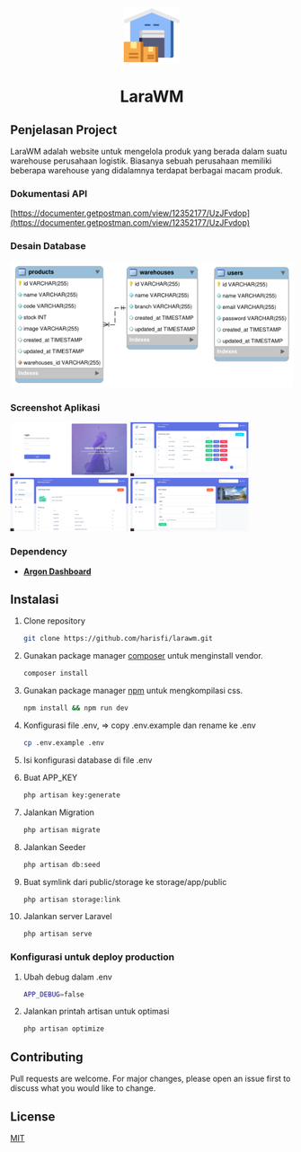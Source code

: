<p align="center"><img src="./public/img/warehouse.png" width="100"></p>

<h1 align="center">LaraWM</h1>

## Penjelasan Project

LaraWM adalah website untuk mengelola produk yang berada dalam suatu warehouse perusahaan logistik. Biasanya sebuah perusahaan memiliki beberapa warehouse yang didalamnya terdapat berbagai macam produk.

### Dokumentasi API
[https://documenter.getpostman.com/view/12352177/UzJFvdop](https://documenter.getpostman.com/view/12352177/UzJFvdop)

### Desain Database

![img](./public/img/erd.png)

### Screenshot Aplikasi

<img src="./public/img/ss/0.png" width="210">
<img src="./public/img/ss/1.png" width="210">
<img src="./public/img/ss/2.png" width="210">
<img src="./public/img/ss/3.png" width="210">

### Dependency

- **[Argon Dashboard](https://www.creative-tim.com/product/argon-dashboard)**

## Instalasi

1. Clone repository
    ```bash
    git clone https://github.com/harisfi/larawm.git
    ```

2. Gunakan package manager [composer](https://getcomposer.org/download/) untuk menginstall vendor.
    ```bash
    composer install
    ```

3. Gunakan package manager [npm](https://npmjs.com/) untuk mengkompilasi css.
    ```bash
    npm install && npm run dev
    ```

4. Konfigurasi file .env, => copy .env.example dan rename ke .env
    ```bash
    cp .env.example .env
    ```

5. Isi konfigurasi database di file .env

6. Buat APP_KEY
    ```bash
    php artisan key:generate
    ```

7. Jalankan Migration
    ```bash
    php artisan migrate
    ```

8. Jalankan Seeder
    ```bash
    php artisan db:seed
    ```

9. Buat symlink dari public/storage ke storage/app/public
    ```bash
    php artisan storage:link
    ```

10. Jalankan server Laravel
    ```bash
    php artisan serve
    ```

### Konfigurasi untuk deploy production

1. Ubah debug dalam .env
    ```bash
    APP_DEBUG=false
    ```

2. Jalankan printah artisan untuk optimasi
    ```bash
    php artisan optimize
    ```

## Contributing
Pull requests are welcome. For major changes, please open an issue first to discuss what you would like to change.

## License
[MIT](https://choosealicense.com/licenses/mit/)